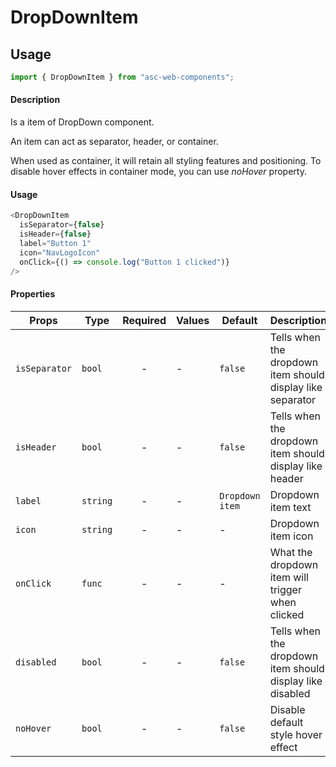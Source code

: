 # DropDownItem

## Usage

```js
import { DropDownItem } from "asc-web-components";
```

#### Description

Is a item of DropDown component.

An item can act as separator, header, or container.

When used as container, it will retain all styling features and positioning. To disable hover effects in container mode, you can use *noHover* property.

#### Usage

```js
<DropDownItem
  isSeparator={false}
  isHeader={false}
  label="Button 1"
  icon="NavLogoIcon"
  onClick={() => console.log("Button 1 clicked")}
/>
```

#### Properties

| Props         | Type     | Required | Values | Default         | Description                                                |
| ------------- | -------- | :------: | ------ | --------------- | ---------------------------------------------------------- |
| `isSeparator` | `bool`   |    -     | -      | `false`         | Tells when the dropdown item should display like separator |
| `isHeader`    | `bool`   |    -     | -      | `false`         | Tells when the dropdown item should display like header    |
| `label`       | `string` |    -     | -      | `Dropdown item` | Dropdown item text                                         |
| `icon`        | `string` |    -     | -      | -               | Dropdown item icon                                         |
| `onClick`     | `func`   |    -     | -      | -               | What the dropdown item will trigger when clicked           |
| `disabled`    | `bool`   |    -     | -      | `false`         | Tells when the dropdown item should display like disabled  |
| `noHover`     | `bool`   |    -     | -      | `false`         | Disable default style hover effect                         |
